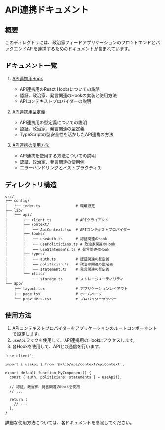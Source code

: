 # API連携ドキュメント

## 概要

このディレクトリには、政治家フィードアプリケーションのフロントエンドとバックエンドAPIを連携するためのドキュメントが含まれています。

## ドキュメント一覧

1. [API連携用Hook](./api_hooks.md)
   - API連携用のReact Hooksについての説明
   - 認証、政治家、発言関連のHookの実装と使用方法
   - APIコンテキストプロバイダーの説明

2. [API連携用型定義](./api_types.md)
   - API連携用の型定義についての説明
   - 認証、政治家、発言関連の型定義
   - TypeScriptの型安全性を活かしたAPI連携の方法

3. [API連携の使用方法](./api_usage.md)
   - API連携を使用する方法についての説明
   - 認証、政治家、発言関連の使用例
   - エラーハンドリングとベストプラクティス

## ディレクトリ構造

```
src/
├── config/
│   └── index.ts                # 環境設定
├── lib/
│   └── api/
│       ├── client.ts           # APIクライアント
│       ├── context/
│       │   └── ApiContext.tsx  # APIコンテキストプロバイダー
│       ├── hooks/
│       │   ├── useAuth.ts      # 認証関連のHook
│       │   ├── usePoliticians.ts # 政治家関連のHook
│       │   └── useStatements.ts # 発言関連のHook
│       ├── types/
│       │   ├── auth.ts         # 認証関連の型定義
│       │   ├── politician.ts   # 政治家関連の型定義
│       │   └── statement.ts    # 発言関連の型定義
│       └── utils/
│           └── storage.ts      # ストレージユーティリティ
└── app/
    ├── layout.tsx              # アプリケーションレイアウト
    ├── page.tsx                # ホームページ
    └── providers.tsx           # プロバイダーラッパー
```

## 使用方法

1. APIコンテキストプロバイダーをアプリケーションのルートコンポーネントで設定します。
2. `useApi`フックを使用して、API連携用のHookにアクセスします。
3. 各Hookを使用して、APIとの通信を行います。

```tsx
'use client';

import { useApi } from '@/lib/api/context/ApiContext';

export default function MyComponent() {
  const { auth, politicians, statements } = useApi();

  // 認証、政治家、発言関連のHookを使用
  // ...

  return (
    // ...
  );
}
```

詳細な使用方法については、各ドキュメントを参照してください。